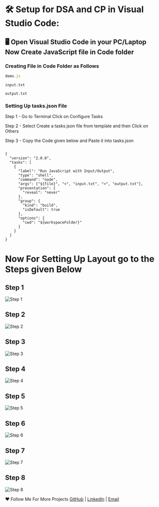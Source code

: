 # :hammer_and_wrench: Setup for DSA and CP in Visual Studio Code:

## :desktop_computer: Open Visual Studio Code in your PC/Laptop Now Create JavaScript file in Code folder

### Creating File in Code Folder as Follows 

```JavaScript
demo.js
```

```
input.txt
```

```
output.txt
```

### Setting Up tasks.json File

Step 1 - Go to Terminal Click on Configure Tasks 

Step 2 - Select Create a tasks.json file from template and then Click on Others 

Step 3 - Copy the Code given below and Paste it into tasks.json 

```

{
  "version": "2.0.0",
  "tasks": [
    {
      "label": "Run JavaScript with Input/Output",
      "type": "shell",
      "command": "node",
      "args": ["${file}", "<", "input.txt", ">", "output.txt"],
      "presentation": {
        "reveal": "never"
      },
      "group": {
        "kind": "build",
        "isDefault": true
      },
      "options": {
        "cwd": "${workspaceFolder}"
      }
    }
  ]
}

```

# Now For Setting Up Layout go to the Steps given Below 

## Step 1 

![Step 1](Step-1.jpg)

## Step 2 

![Step 2](Step-2.jpg)

## Step 3 

![Step 3](Step-3.jpg)

## Step 4 

![Step 4](Step-4.jpg)

## Step 5 

![Step 5](Step-5.jpg)

## Step 6 

![Step 6](Step-6.jpg)

## Step 7 

![Step 7](Step-7.jpg)

## Step 8

![Step 8](Step-8.jpg)

:heart: Follow Me For More Projects [GitHub](https://github.com/ChinmayKaitade) | [LinkedIn](https://www.linkedin.com/in/chinmay-sharad-kaitade) | [Email](chinmaykaitade123@gmail.com)